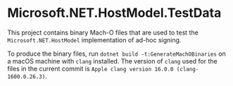 # Microsoft.NET.HostModel.TestData

This project contains binary Mach-O files that are used to test the `Microsoft.NET.HostModel` implementation of ad-hoc signing.

To produce the binary files, run `dotnet build -t:GenerateMachOBinaries` on a macOS machine with `clang` installed. The version of `clang` used for the files in the current commit is `Apple clang version 16.0.0 (clang-1600.0.26.3)`.
